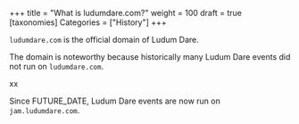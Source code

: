 +++
title = "What is ludumdare.com?"
weight = 100
draft = true
[taxonomies]
Categories = ["History"]
+++

`ludumdare.com` is the official domain of Ludum Dare.

The domain is noteworthy because historically many Ludum Dare events did not run on `ludumdare.com`.

xx

Since FUTURE_DATE, Ludum Dare events are now run on `jam.ludumdare.com`.
